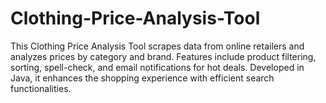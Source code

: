 # Clothing-Price-Analysis-Tool
This Clothing Price Analysis Tool scrapes data from online retailers and analyzes prices by category and brand. Features include product filtering, sorting, spell-check, and email notifications for hot deals. Developed in Java, it enhances the shopping experience with efficient search functionalities.
